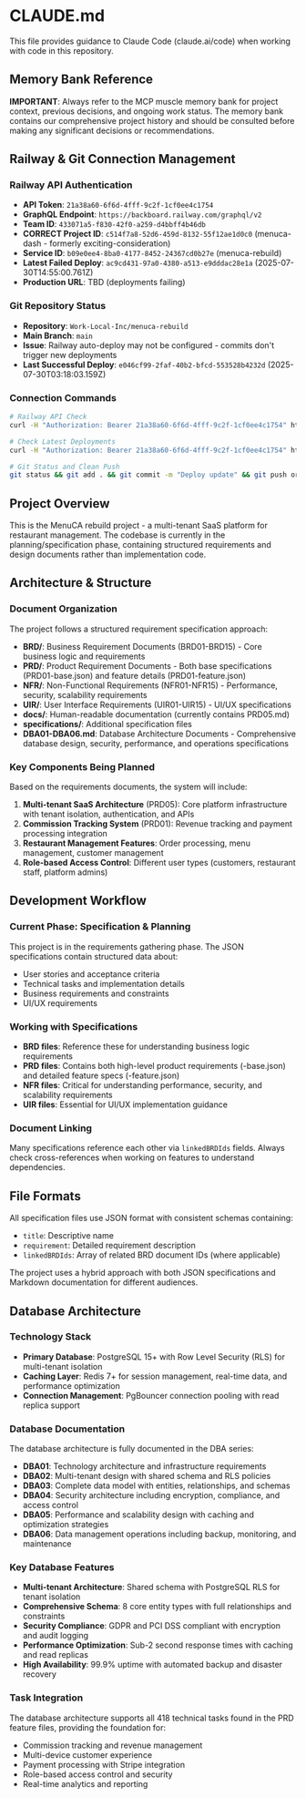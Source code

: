 # CLAUDE.md

This file provides guidance to Claude Code (claude.ai/code) when working with code in this repository.

## Memory Bank Reference

**IMPORTANT**: Always refer to the MCP muscle memory bank for project context, previous decisions, and ongoing work status. The memory bank contains our comprehensive project history and should be consulted before making any significant decisions or recommendations.

## Railway & Git Connection Management

### Railway API Authentication
- **API Token**: `21a38a60-6f6d-4fff-9c2f-1cf0ee4c1754`
- **GraphQL Endpoint**: `https://backboard.railway.com/graphql/v2`
- **Team ID**: `433071a5-f830-42f0-a259-d4bbff4b46db`
- **CORRECT Project ID**: `c514f7a8-52d6-459d-8132-55f12ae1d0c0` (menuca-dash - formerly exciting-consideration)
- **Service ID**: `b09e0ee4-8ba0-4177-8452-24367cd0b27e` (menuca-rebuild)
- **Latest Failed Deploy**: `ac9cd431-97a0-4380-a513-e9dddac28e1a` (2025-07-30T14:55:00.761Z)
- **Production URL**: TBD (deployments failing)

### Git Repository Status
- **Repository**: `Work-Local-Inc/menuca-rebuild`
- **Main Branch**: `main` 
- **Issue**: Railway auto-deploy may not be configured - commits don't trigger new deployments
- **Last Successful Deploy**: `e046cf99-2faf-40b2-bfcd-553528b4232d` (2025-07-30T03:18:03.159Z)

### Connection Commands
```bash
# Railway API Check
curl -H "Authorization: Bearer 21a38a60-6f6d-4fff-9c2f-1cf0ee4c1754" https://backboard.railway.com/graphql/v2 -d '{"query":"query { me { name email } }"}' -H "Content-Type: application/json"

# Check Latest Deployments
curl -H "Authorization: Bearer 21a38a60-6f6d-4fff-9c2f-1cf0ee4c1754" https://backboard.railway.com/graphql/v2 -d '{"query":"query { project(id: \"131e1e50-fced-49f2-8ad7-668828ab33f1\") { services { edges { node { name deployments(first: 3) { edges { node { id status createdAt } } } } } } } }"}' -H "Content-Type: application/json"

# Git Status and Clean Push
git status && git add . && git commit -m "Deploy update" && git push origin main
```

## Project Overview

This is the MenuCA rebuild project - a multi-tenant SaaS platform for restaurant management. The codebase is currently in the planning/specification phase, containing structured requirements and design documents rather than implementation code.

## Architecture & Structure

### Document Organization
The project follows a structured requirement specification approach:

- **BRD/**: Business Requirement Documents (BRD01-BRD15) - Core business logic and requirements
- **PRD/**: Product Requirement Documents - Both base specifications (PRD01-base.json) and feature details (PRD01-feature.json)
- **NFR/**: Non-Functional Requirements (NFR01-NFR15) - Performance, security, scalability requirements  
- **UIR/**: User Interface Requirements (UIR01-UIR15) - UI/UX specifications
- **docs/**: Human-readable documentation (currently contains PRD05.md)
- **specifications/**: Additional specification files
- **DBA01-DBA06.md**: Database Architecture Documents - Comprehensive database design, security, performance, and operations specifications

### Key Components Being Planned

Based on the requirements documents, the system will include:

1. **Multi-tenant SaaS Architecture** (PRD05): Core platform infrastructure with tenant isolation, authentication, and APIs
2. **Commission Tracking System** (PRD01): Revenue tracking and payment processing integration
3. **Restaurant Management Features**: Order processing, menu management, customer management
4. **Role-based Access Control**: Different user types (customers, restaurant staff, platform admins)

## Development Workflow

### Current Phase: Specification & Planning
This project is in the requirements gathering phase. The JSON specifications contain structured data about:
- User stories and acceptance criteria
- Technical tasks and implementation details
- Business requirements and constraints
- UI/UX requirements

### Working with Specifications
- **BRD files**: Reference these for understanding business logic requirements
- **PRD files**: Contains both high-level product requirements (-base.json) and detailed feature specs (-feature.json)
- **NFR files**: Critical for understanding performance, security, and scalability requirements
- **UIR files**: Essential for UI/UX implementation guidance

### Document Linking
Many specifications reference each other via `linkedBRDIds` fields. Always check cross-references when working on features to understand dependencies.

## File Formats

All specification files use JSON format with consistent schemas containing:
- `title`: Descriptive name
- `requirement`: Detailed requirement description
- `linkedBRDIds`: Array of related BRD document IDs (where applicable)

The project uses a hybrid approach with both JSON specifications and Markdown documentation for different audiences.

## Database Architecture

### Technology Stack
- **Primary Database**: PostgreSQL 15+ with Row Level Security (RLS) for multi-tenant isolation
- **Caching Layer**: Redis 7+ for session management, real-time data, and performance optimization
- **Connection Management**: PgBouncer connection pooling with read replica support

### Database Documentation
The database architecture is fully documented in the DBA series:

- **DBA01**: Technology architecture and infrastructure requirements
- **DBA02**: Multi-tenant design with shared schema and RLS policies
- **DBA03**: Complete data model with entities, relationships, and schemas
- **DBA04**: Security architecture including encryption, compliance, and access control
- **DBA05**: Performance and scalability design with caching and optimization strategies
- **DBA06**: Data management operations including backup, monitoring, and maintenance

### Key Database Features
- **Multi-tenant Architecture**: Shared schema with PostgreSQL RLS for tenant isolation
- **Comprehensive Schema**: 8 core entity types with full relationships and constraints
- **Security Compliance**: GDPR and PCI DSS compliant with encryption and audit logging
- **Performance Optimization**: Sub-2 second response times with caching and read replicas
- **High Availability**: 99.9% uptime with automated backup and disaster recovery

### Task Integration
The database architecture supports all 418 technical tasks found in the PRD feature files, providing the foundation for:
- Commission tracking and revenue management
- Multi-device customer experience
- Payment processing with Stripe integration  
- Role-based access control and security
- Real-time analytics and reporting